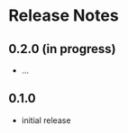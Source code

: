 Release Notes
=====================

0.2.0 (in progress)
-------------------
- ...

0.1.0
-----
- initial release